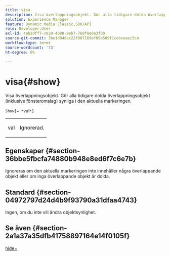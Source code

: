 ```yaml
---
title: visa
description: Visa överlappningsobjekt. Gör alla tidigare dolda överlappningsobjekt (inklusive fönsteromslag) synliga i den aktuella markeringen.
solution: Experience Manager
feature: Dynamic Media Classic,SDK/API
role: Developer,User
exl-id: 4ab3dff7-c020-4088-9eb7-760f8e0a3f00
source-git-commit: 3be1d948ac22f907169ef09b509f1cebceaec5c4
workflow-type: tm+mt
source-wordcount: '73'
ht-degree: 0%

---
```


# visa{#show}

Visa överlappningsobjekt. Gör alla tidigare dolda överlappningsobjekt (inklusive fönsteromslag) synliga i den aktuella markeringen.

`Show[= *`val`*]`

<table id="simpletable_88D25B9C8E0A47EF90C8ABEBDE777183"> 
 <tr class="strow"> 
  <td class="stentry"> <p><span class="varname"> val</span> </p> </td> 
  <td class="stentry"> <p>Ignorerad. </p></td> 
 </tr> 
</table>

## Egenskaper {#section-36bbe5fbcfa74880b948e8ed6f7c6e7b}

Ignoreras om den aktuella markeringen inte innehåller några överlappande objekt eller om inga överlappande objekt är dolda.

## Standard {#section-04972797d24d4b9f93790a31dfaa4743}

Ingen, om du inte vill ändra objektsynlighet.

## Se även {#section-2a1a37a35dfb41758897164e14f0105f}

[hide=](../../../../../ir-api/http-protocol/image-rendering-api-ref/c-ir-http-protocol-ref/c-ir-http-protocol-command-reference/r-ir-hide.md#reference-681b9782f90a45b18ed50292ab2c096c)

